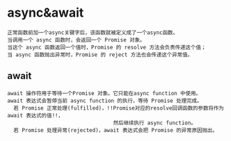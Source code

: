 # async&await
    正常函数前加一个async关键字后，该函数就被定义成了一个async函数。
    当调用一个 async 函数时，会返回一个 Promise 对象。
    当这个 async 函数返回一个值时，Promise 的 resolve 方法会负责传递这个值；
    当 async 函数抛出异常时，Promise 的 reject 方法也会传递这个异常值。
## await  
    await 操作符用于等待一个Promise 对象。它只能在async function 中使用。
    await 表达式会暂停当前 async function 的执行，等待 Promise 处理完成。
      若 Promise 正常处理(fulfilled)，!!Promise对应的resolve回调函数的参数将作为 await 表达式的值!!，
                                      然后继续执行 async function。
      若 Promise 处理异常(rejected)，await 表达式会把 Promise 的异常原因抛出。
